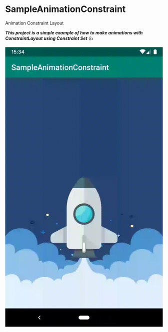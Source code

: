 # SampleAnimationConstraint
Animation Constraint Layout 


***This project is a simple example of how to make animations with ConstraintLayout using Constraint Set*** :+1:

<img src="./docs/sample.gif" width="600"/>



